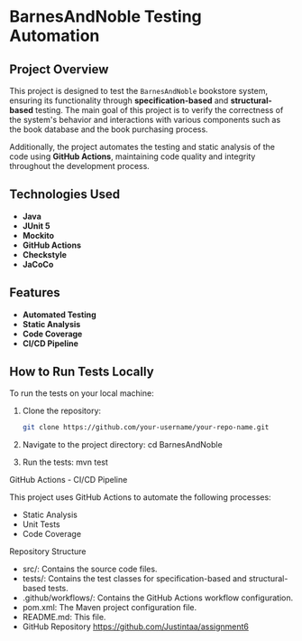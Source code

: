 # BarnesAndNoble Testing Automation

## Project Overview
This project is designed to test the `BarnesAndNoble` bookstore system, ensuring its functionality through **specification-based** and **structural-based** testing. The main goal of this project is to verify the correctness of the system's behavior and interactions with various components such as the book database and the book purchasing process.

Additionally, the project automates the testing and static analysis of the code using **GitHub Actions**, maintaining code quality and integrity throughout the development process.

## Technologies Used
- **Java** 
- **JUnit 5**
- **Mockito** 
- **GitHub Actions** 
- **Checkstyle** 
- **JaCoCo**

## Features
- **Automated Testing**
- **Static Analysis**
- **Code Coverage**
- **CI/CD Pipeline**

## How to Run Tests Locally
To run the tests on your local machine:

1. Clone the repository:
   ```sh
   git clone https://github.com/your-username/your-repo-name.git

2. Navigate to the project directory:
    cd BarnesAndNoble

3. Run the tests:
    mvn test


GitHub Actions - CI/CD Pipeline

This project uses GitHub Actions to automate the following processes:
* Static Analysis
* Unit Tests
* Code Coverage


Repository Structure

* src/: Contains the source code files.
* tests/: Contains the test classes for specification-based and structural-based tests.
* .github/workflows/: Contains the GitHub Actions workflow configuration.
* pom.xml: The Maven project configuration file.
* README.md: This file.
* GitHub Repository
  https://github.com/Justintaa/assignment6